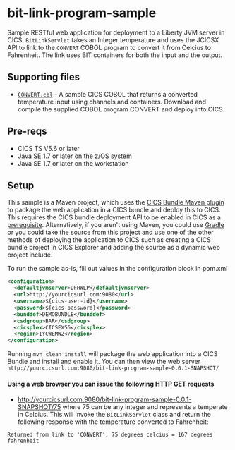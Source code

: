 # bit-link-program-sample

Sample RESTful web application for deployment to a Liberty JVM server in CICS. `BitLinkServlet` takes an Integer temperature and uses the JCICSX API to link to the `CONVERT` COBOL program to convert it from Celcius to Fahrenheit. The link uses BIT containers for both the input and the output. 


## Supporting files
* [`CONVERT.cbl`](src/main/cobol/CONVERT.cbl) - A sample CICS COBOL that returns a converted temperature input using channels and containers.
Download and compile the supplied COBOL program CONVERT and deploy into CICS.


## Pre-reqs

* CICS TS V5.6 or later
* Java SE 1.7 or later on the z/OS system
* Java SE 1.7 or later on the workstation


## Setup

This sample is a Maven project, which uses the [CICS Bundle Maven plugin](https://github.com/IBM/cics-bundle-maven) to package the web application in a CICS bundle and deploy this to CICS. This requires the CICS bundle deployment API to be enabled in CICS as a [prerequisite](https://www.ibm.com/support/knowledgecenter/en/SSGMCP_5.6.0/configuring/cmci/config-bundle-api.html). Alternatively, if you aren't using Maven, you could use [Gradle](https://github.com/IBM/cics-bundle-gradle) or you could take the source from this project and use one of the other methods of deploying the application to CICS such as creating a CICS bundle project in CICS Explorer and adding the source as a dynamic web project include. 

To run the sample as-is, fill out values in the configuration block in pom.xml
   ```xml
   <configuration>
     <defaultjvmserver>DFHWLP</defaultjvmserver>
     <url>http://yourcicsurl.com:9080</url>
     <username>${cics-user-id}</username>
     <password>${cics-password}</password>
     <bunddef>DEMOBUNDLE</bunddef>
     <csdgroup>BAR</csdgroup>
     <cicsplex>CICSEX56</cicsplex>
     <region>IYCWEMW2</region>
   </configuration>
   ```
Running `mvn clean install` will package the web application into a CICS Bundle and install and enable it. 
You can then view the web server `http://yourcicsurl.com:9080/bit-link-program-sample-0.0.1-SNAPSHOT/`

#### Using a web browser you can issue the following HTTP GET requests

* http://yourcicsurl.com:9080/bit-link-program-sample-0.0.1-SNAPSHOT/75
where 75 can be any integer and represents a temperate in Celcius. 
This will invoke the `BitLinkServlet` class and return the following response with the temperature converted to Fahrenheit:

`Returned from link to 'CONVERT'. 75 degrees celcius = 167 degrees fahrenheit`

